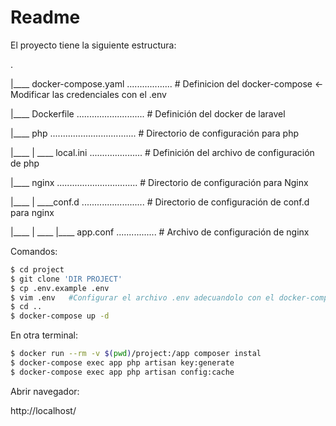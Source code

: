 # Readme 

El proyecto tiene la siguiente estructura:

.

|____ docker-compose.yaml .................. # Definicion del docker-compose <- Modificar las credenciales con el .env

|____ Dockerfile ........................... # Definición del docker de laravel

|____ php .................................. # Directorio de configuración para php 

|____ | ____ local.ini ..................... # Definición del archivo de configuración de php

|____ nginx ................................ # Directorio de configuración para Nginx

|____ | ____conf.d ......................... # Directorio de configuración de conf.d para nginx

|____ | ____ |____ app.conf ................ # Archivo de configuración de nginx 

Comandos: 

```bash
$ cd project
$ git clone 'DIR PROJECT'
$ cp .env.example .env 
$ vim .env   #Configurar el archivo .env adecuandolo con el docker-compose 
$ cd ..
$ docker-compose up -d
```

En otra terminal: 

```bash
$ docker run --rm -v $(pwd)/project:/app composer instal
$ docker-compose exec app php artisan key:generate
$ docker-compose exec app php artisan config:cache
```



Abrir navegador: 

http://localhost/
